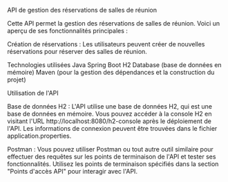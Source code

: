 API de gestion des réservations de salles de réunion


Cette API permet la gestion des réservations de salles de réunion. Voici un aperçu de ses fonctionnalités principales :

Création de réservations :
Les utilisateurs peuvent créer de nouvelles réservations pour réserver des salles de réunion.


Technologies utilisées
Java
Spring Boot
H2 Database (base de données en mémoire)
Maven (pour la gestion des dépendances et la construction du projet)

Utilisation de l'API

Base de données H2 : L'API utilise une base de données H2, qui est une base de données en mémoire. Vous pouvez accéder à la console H2 en visitant l'URL http://localhost:8080/h2-console après le déploiement de l'API. Les informations de connexion peuvent être trouvées dans le fichier application.properties.

Postman : Vous pouvez utiliser Postman ou tout autre outil similaire pour effectuer des requêtes sur les points de terminaison de l'API et tester ses fonctionnalités. Utilisez les points de terminaison spécifiés dans la section "Points d'accès API" pour interagir avec l'API.
